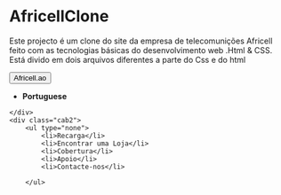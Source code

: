 # AfricellClone
Este projecto é um clone do site da empresa de telecomunições Africell feito com as tecnologias básicas do desenvolvimento web .Html & CSS. Está divido em dois arquivos diferentes a parte do Css e do html

<!DOCTYPE html>
<html lang="en">
<head>
    <meta charset="UTF-8">
    <meta http-equiv="X-UA-Compatible" content="IE=edge">
    <meta name="viewport" content="width=device-width, initial-scale=1.0">
    <title>Africell</title>
    <link rel="stylesheet" href="/Users/Nanotec_ao/Pictures/Felisberto/AfriCSS.css">
    <link rel="stylesheet" href="/Users/Nanotec_ao/Documents/fontawesome/css/all.css">
    <style>
        .fa-globe{
            color:#fff;
        }
    </style>
</head>
<body>
    <div class="cabecalho">
        <button>Africell.ao</button>
        <ul>
        <div class="Flex1">
        <li> <i class="fas fa-globe"></i> <strong>Portuguese
        </strong></li>
    </div>
</ul>

    </div>
    <div class="cab2">
        <ul type="none">
            <li>Recarga</li>
            <li>Encontrar uma Loja</li>
            <li>Cobertura</li>
            <li>Apoio</li>
            <li>Contacte-nos</li>   
   
        </ul>
</body>
</html>
